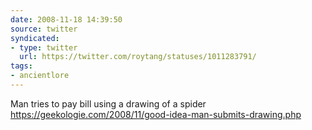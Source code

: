 ```yaml
---
date: 2008-11-18 14:39:50
source: twitter
syndicated:
- type: twitter
  url: https://twitter.com/roytang/statuses/1011283791/
tags:
- ancientlore
---
```


Man tries to pay bill using a drawing of a spider https://geekologie.com/2008/11/good-idea-man-submits-drawing.php